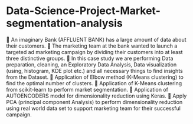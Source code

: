 # Data-Science-Project-Market-segmentation-analysis
	An imaginary Bank (AFFLUENT BANK) has a large amount of data about their customers.
	The marketing team at the bank wanted to launch a targeted ad marketing campaign by dividing their customers into at least three distinctive groups.
	In this case study we are performing Data preparation, cleaning, an Exploratory Data Analysis, Data visualization (using, histogram, KDE plot etc.) and all necessary things to find insights from the Dataset.
	Application of Elbow method (K-Means clustering) to find the optimal number of clusters.
	Application of K-Means clustering from scikit-learn to perform market segmentation.
	Application of AUTOENCODERS model for dimensionality reduction using Keras.
	Apply PCA (principal component Analysis) to perform dimensionality reduction using real world data set to support marketing team for their successful campaign.

